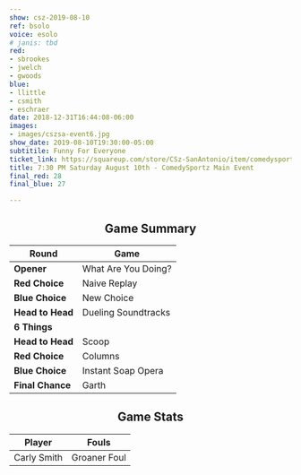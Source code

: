 ```yaml
---
show: csz-2019-08-10
ref: bsolo
voice: esolo
# janis: tbd
red:
- sbrookes
- jwelch
- gwoods
blue:
- llittle
- csmith
- eschraer
date: 2018-12-31T16:44:08-06:00
images:
- images/cszsa-event6.jpg
show_date: 2019-08-10T19:30:00-05:00
subtitile: Funny For Everyone
ticket_link: https://squareup.com/store/CSz-SanAntonio/item/comedysportz-saturday-august-th
title: 7:30 PM Saturday August 10th - ComedySportz Main Event
final_red: 28
final_blue: 27

---
```

<center>

## Game Summary

| **Round** | **Game** |
|--------------|------|
| **Opener**       |What Are You Doing?|
| **Red Choice**   |Naive Replay|
| **Blue Choice**  |New Choice|
| **Head to Head** |Dueling Soundtracks|
| **6 Things**     |      |
| **Head to Head** |Scoop|
| **Red Choice**   |Columns|
| **Blue Choice**  |Instant Soap Opera|
| **Final Chance** |Garth|

## Game Stats

| **Player** | **Fouls** |
|--------|-------|
|Carly Smith|Groaner Foul|

</center>
